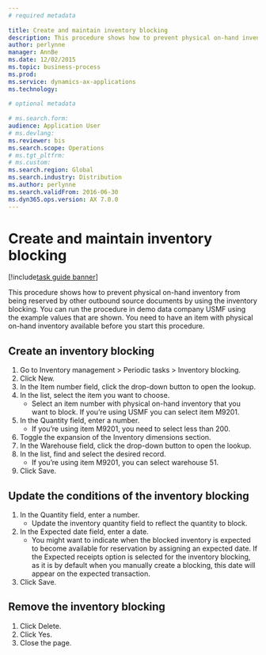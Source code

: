 ```yaml
--- 
# required metadata 
 
title: Create and maintain inventory blocking
description: This procedure shows how to prevent physical on-hand inventory from being reserved by other outbound source documents by using the inventory blocking. 
author: perlynne
manager: AnnBe 
ms.date: 12/02/2015
ms.topic: business-process 
ms.prod:  
ms.service: dynamics-ax-applications 
ms.technology:  
 
# optional metadata 
 
# ms.search.form:   
audience: Application User 
# ms.devlang:  
ms.reviewer: bis
ms.search.scope: Operations 
# ms.tgt_pltfrm:  
# ms.custom:  
ms.search.region: Global
ms.search.industry: Distribution
ms.author: perlynne
ms.search.validFrom: 2016-06-30 
ms.dyn365.ops.version: AX 7.0.0 
---
```

# Create and maintain inventory blocking

[!include[task guide banner](../../includes/task-guide-banner.md)]

This procedure shows how to prevent physical on-hand inventory from being reserved by other outbound source documents by using the inventory blocking. You can run the procedure in demo data company USMF using the example values that are shown. You need to have an item with physical on-hand inventory available before you start this procedure.


## Create an inventory blocking
1. Go to Inventory management > Periodic tasks > Inventory blocking.
2. Click New.
3. In the Item number field, click the drop-down button to open the lookup.
4. In the list, select the item you want to choose. 
    * Select an item number with physical on-hand inventory that you want to block. If you’re using USMF you can select item M9201.  
5. In the Quantity field, enter a number.
    * If you’re using item M9201, you need to select less than 200.  
6. Toggle the expansion of the Inventory dimensions section.
7. In the Warehouse field, click the drop-down button to open the lookup.
8. In the list, find and select the desired record.
    * If you’re using item M9201, you can select warehouse 51.  
9. Click Save.

## Update the conditions of the inventory blocking
1. In the Quantity field, enter a number.
    * Update the inventory quantity field to reflect the quantity to block.  
2. In the Expected date field, enter a date.
    * You might want to indicate when the blocked inventory is expected to become available for reservation by assigning an expected date. If the Expected receipts option is selected for the inventory blocking, as it is by default when you manually create a blocking, this date will appear on the expected transaction.  
3. Click Save.

## Remove the inventory blocking
1. Click Delete.
2. Click Yes.
3. Close the page.

